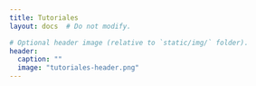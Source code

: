 ```yaml
---
title: Tutoriales
layout: docs  # Do not modify.

# Optional header image (relative to `static/img/` folder).
header:
  caption: ""
  image: "tutoriales-header.png"
---
```


